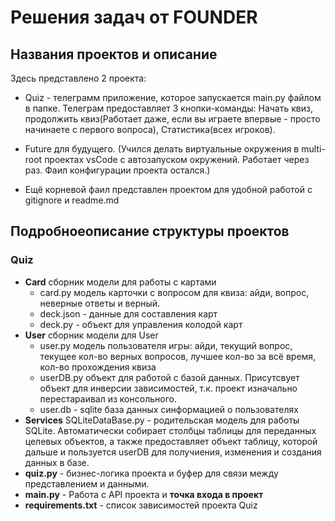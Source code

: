 # Решения задач от **FOUNDER**

## Названия проектов и описание 

Здесь представлено 2 проекта:

 - Quiz - телеграмм приложение, которое запускается main.py файлом в папке. Телеграм предоставляет 3 кнопки-команды: Начать квиз, продолжить квиз(Работает даже, если вы играете впервые - просто начинаете с первого вопроса), Статистика(всех игроков). 

 - Future для будущего. (Учился делать виртуальные окружения в multi-root проектах vsCode с автозапуском окружений. Работает через раз. Фаил конфигурации проекта остался.)

 - Ещё корневой фаил представлен проектом для удобной работой с gitignore и readme.md

## Подробноеописание структуры проектов

### Quiz

 - **Card** сборник модели для работы с картами
    - card.py модель карточки с вопросом для квиза: айди, вопрос, неверные ответы и верный.
    - deck.json - данные для составления карт
    - deck.py - объект для управления колодой карт
 - **User** сборник модели для User
    - user.py модель пользователя игры: айди, текущий вопрос, текущее кол-во верных вопросов, лучшее кол-во за всё время, кол-во прохождения квиза
    - userDB.py объект для работой с базой данных. Присутсвует объект для инверсии зависимостей, т.к. проект изначально перестараивал из консольного.
    - user.db - sqlite база данных синформацией о пользователях
 - **Services** SQLiteDataBase.py - родительская модель для работы SQLite. Автоматически собирает столбцы таблицы для переданных целевых объектов, а также предоставляет объект таблицу, которой дальше и пользуется userDB для получиения, изменения и создания данных в базе.
 - **quiz.py** - бизнес-логика проекта и буфер для связи между представлением и данными.
 - **main.py** - Работа с API проекта и **точка входа в проект**
 - **requirements.txt** - список зависимостей проекта Quiz